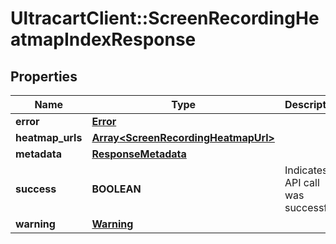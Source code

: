 # UltracartClient::ScreenRecordingHeatmapIndexResponse

## Properties
Name | Type | Description | Notes
------------ | ------------- | ------------- | -------------
**error** | [**Error**](Error.md) |  | [optional] 
**heatmap_urls** | [**Array&lt;ScreenRecordingHeatmapUrl&gt;**](ScreenRecordingHeatmapUrl.md) |  | [optional] 
**metadata** | [**ResponseMetadata**](ResponseMetadata.md) |  | [optional] 
**success** | **BOOLEAN** | Indicates if API call was successful | [optional] 
**warning** | [**Warning**](Warning.md) |  | [optional] 


